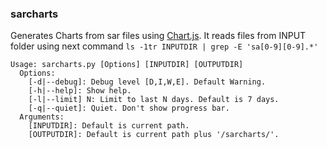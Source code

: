 ### sarcharts
Generates Charts from sar files using [Chart.js](https://www.chartjs.org/). It reads files from INPUT folder using next command `ls -1tr INPUTDIR | grep -E 'sa[0-9][0-9].*'`
~~~
Usage: sarcharts.py [Options] [INPUTDIR] [OUTPUTDIR]
  Options:
    [-d|--debug]: Debug level [D,I,W,E]. Default Warning.
    [-h|--help]: Show help.
    [-l|--limit] N: Limit to last N days. Default is 7 days.
    [-q|--quiet]: Quiet. Don't show progress bar.
  Arguments:
    [INPUTDIR]: Default is current path.
    [OUTPUTDIR]: Default is current path plus '/sarcharts/'.
~~~


